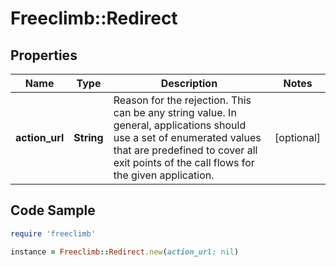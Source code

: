 # Freeclimb::Redirect

## Properties

Name | Type | Description | Notes
------------ | ------------- | ------------- | -------------
**action_url** | **String** | Reason for the rejection. This can be any string value. In general, applications should use a set of enumerated values that are predefined to cover all exit points of the call flows for the given application. | [optional] 

## Code Sample

```ruby
require 'freeclimb'

instance = Freeclimb::Redirect.new(action_url: nil)
```


